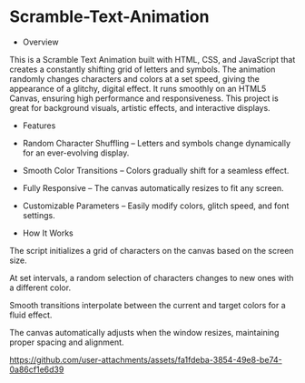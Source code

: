 # Scramble-Text-Animation
- Overview

This is a Scramble Text Animation built with HTML, CSS, and JavaScript that creates a constantly shifting grid of letters and symbols. The animation randomly changes characters and colors at a set speed, giving the appearance of a glitchy, digital effect. It runs smoothly on an HTML5 Canvas, ensuring high performance and responsiveness. This project is great for background visuals, artistic effects, and interactive displays.

- Features

* Random Character Shuffling – Letters and symbols change dynamically for an ever-evolving display.

* Smooth Color Transitions – Colors gradually shift for a seamless effect.

* Fully Responsive – The canvas automatically resizes to fit any screen.

* Customizable Parameters – Easily modify colors, glitch speed, and font settings.

- How It Works

The script initializes a grid of characters on the canvas based on the screen size.

At set intervals, a random selection of characters changes to new ones with a different color.

Smooth transitions interpolate between the current and target colors for a fluid effect.

The canvas automatically adjusts when the window resizes, maintaining proper spacing and alignment.

https://github.com/user-attachments/assets/fa1fdeba-3854-49e8-be74-0a86cf1e6d39

